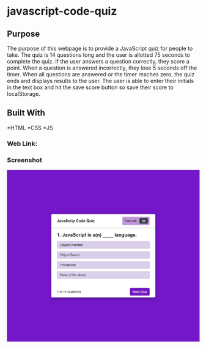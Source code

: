 # javascript-code-quiz

## Purpose

The purpose of this webpage is to provide a JavaScript quiz for people to take. The quiz is 14 questions long and the user is allotted 75 seconds to complete the quiz. If the user answers  a question correctly, they score a point. When a question is answered incorrectly, they lose 5 seconds off the timer. When all questions are answered or the timer reaches zero, the quiz ends and displays results to the user. The user is able to enter their initials in the text box and hit the save score button so save their score to localStorage.

## Built With
*HTML
*CSS
*JS

### Web Link:

### Screenshot
![Password-gen-Screenshot](./img/quiz-screenshot.JPG)